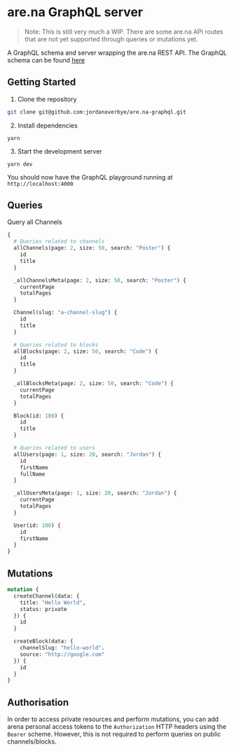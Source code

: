 # are.na GraphQL server

> Note: This is still very much a WIP. There are some are.na API routes that are not yet supported through queries or mutations yet.

A GraphQL schema and server wrapping the are.na REST API. The GraphQL schema can be found [here](./src/type-defs.js)

## Getting Started

1. Clone the repository

```sh
git clone git@github.com:jordanoverbye/are.na-graphql.git
```

2. Install dependencies

```
yarn
```

3. Start the development server

```
yarn dev
```

You should now have the GraphQL playground running at `http://localhost:4000`

## Queries

Query all Channels

```graphql
{
  # Queries related to channels
  allChannels(page: 2, size: 50, search: "Poster") {
    id
    title
  }

  _allChannelsMeta(page: 2, size: 50, search: "Poster") {
    currentPage
    totalPages
  }

  Channel(slug: "a-channel-slug") {
    id
    title
  }

  # Queries related to blocks
  allBlocks(page: 2, size: 50, search: "Code") {
    id
    title
  }

  _allBlocksMeta(page: 2, size: 50, search: "Code") {
    currentPage
    totalPages
  }

  Block(id: 100) {
    id
    title
  }

  # Queries related to users
  allUsers(page: 1, size: 20, search: "Jordan") {
    id
    firstName
    fullName
  }

  _allUsersMeta(page: 1, size: 20, search: "Jordan") {
    currentPage
    totalPages
  }

  User(id: 100) {
    id
    firstName
  }
}
```

## Mutations

```graphql
mutation {
  createChannel(data: {
    title: "Hello World",
    status: private
  }) {
    id
  }

  createBlock(data: {
    channelSlug: "hello-world".
    source: "http://google.com"
  }) {
    id
  }
}
```

## Authorisation

In order to access private resources and perform mutations, you can add arena personal access tokens to the `Authorization` HTTP headers using the `Bearer` scheme. However, this is not required to perform queries on public channels/blocks.
